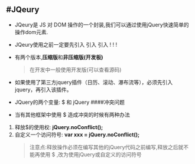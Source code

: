 #JQeury
---
- JQeury是 JS 对 DOM 操作的一个封装,我们可以通过使用jQuery快速简单的操作dom元素.
- JQeury使用之前一定要先引入 引入 引入 ! ! !
- 有两个版本,**压缩版**和**非压缩版(开发板)**
	>在开发中一般使用开发版(可以查看源码)
- 如果使用了第三方jquery插件（日历、滚动、瀑布流等），必须先引入jquery，再引入该插件。
- JQuery的两个变量: $ 和 jQuery 
####冲突问题

- 当有其他框架中使用 $ 造成冲突的时候有两种办法
1.  释放$的使用权: **jQuery.noConflict();**
2.  自定义一个访问符号: **var xxx = jQuery.noConflict();**
 	>  注意点:释放操作必须在编写其他的jQuery代码之前编写,释放之后就不能再使用 $ ,改为使用jQuery或自定义的访问符号
 